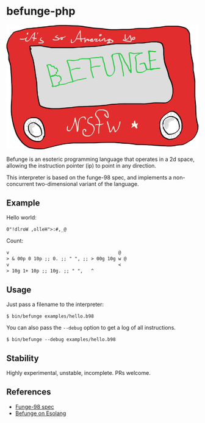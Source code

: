 # befunge-php

![chicken](doc/befunge.png)

Befunge is an esoteric programming language that operates in a 2d space, allowing the instruction pointer (ip) to point in any direction.

This interpreter is based on the funge-98 spec, and implements a non-concurrent two-dimensional variant of the language.

## Example

Hello world:

    0"!dlroW ,olleH">:#,_@

Count:

    v                                        @
    > & 00p 0 10p ;; 0. ;; " ", ;; > 00g 10g w @
    v                                        <
    > 10g 1+ 10p ;; 10g. ;; " ",   ^

## Usage

Just pass a filename to the interpreter:

    $ bin/befunge examples/hello.b98

You can also pass the `--debug` option to get a log of all instructions.

    $ bin/befunge --debug examples/hello.b98

## Stability

Highly experimental, unstable, incomplete. PRs welcome.

## References

* [Funge-98 spec](http://catseye.tc/projects/funge98/doc/funge98.html)
* [Befunge on Esolang](http://esolangs.org/wiki/Befunge)
